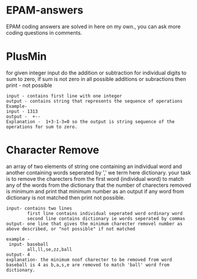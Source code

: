 # EPAM-answers
EPAM coding answers are solved in here on my own., you can ask more coding questions in comments.

# PlusMin
   for given integer input do the addition or subtraction for individual digits to sum to zero, if sum is not zero in all possible additions or subractions then print - not possible
    
    input - contains first line with one integer 
    output - contains string that represents the sequence of operations
    Example-
    input - 1313
    output -  +--
    Explanation -  1+3-1-3=0 so the output is string sequence of the operations for sum to zero.
    
 # Character Remove
   an array of two elements of string one containing an individual word and another containing words seperated by ',' we term here dictionary. your task is to remove the charecters from the first word (individual word) to match any of the words from the dictionary 
    that the number of charecters removed is minimum and print that minimum number as an output if any word from dictionary is not matched then print not possible. 
   
    input- contains two lines
            first line contains individual seperated word ordinary word
            second line contains dictionary ie words seperated by commas
    output- one line that gives the minimum charecter removel number as above described, or "not possible" if not matched
    
    example -
     input- baseball
            all,ll,se,zz,ball
    output- 4
    explanation- the minimum noof charecter to be removed from word baseball is 4 as b,a,s,e are removed to match 'ball' word from dictionary.
    

